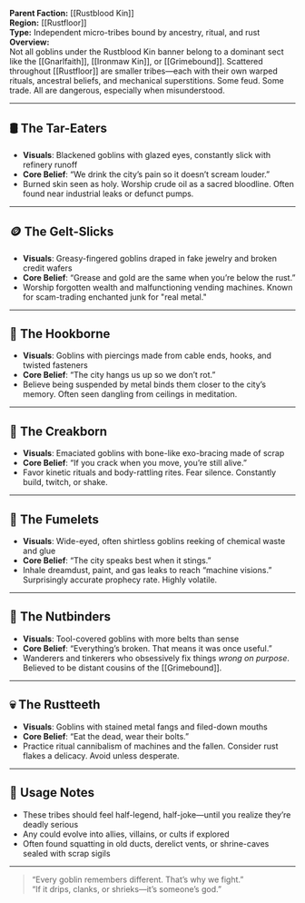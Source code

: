 **Parent Faction:** [[Rustblood Kin]]  
**Region:** [[Rustfloor]]  
**Type:** Independent micro-tribes bound by ancestry, ritual, and rust  
**Overview:**  
Not all goblins under the Rustblood Kin banner belong to a dominant sect like the [[Gnarlfaith]], [[Ironmaw Kin]], or [[Grimebound]]. Scattered throughout [[Rustfloor]] are smaller tribes—each with their own warped rituals, ancestral beliefs, and mechanical superstitions. Some feud. Some trade. All are dangerous, especially when misunderstood.

---

## 🛢️ The Tar-Eaters

- **Visuals**: Blackened goblins with glazed eyes, constantly slick with refinery runoff  
- **Core Belief**: “We drink the city’s pain so it doesn’t scream louder.”  
- Burned skin seen as holy. Worship crude oil as a sacred bloodline. Often found near industrial leaks or defunct pumps.

---

## 🪙 The Gelt-Slicks

- **Visuals**: Greasy-fingered goblins draped in fake jewelry and broken credit wafers  
- **Core Belief**: “Grease and gold are the same when you’re below the rust.”  
- Worship forgotten wealth and malfunctioning vending machines. Known for scam-trading enchanted junk for "real metal."

---

## 🧷 The Hookborne

- **Visuals**: Goblins with piercings made from cable ends, hooks, and twisted fasteners  
- **Core Belief**: “The city hangs us up so we don’t rot.”  
- Believe being suspended by metal binds them closer to the city’s memory. Often seen dangling from ceilings in meditation.

---

## 🦴 The Creakborn

- **Visuals**: Emaciated goblins with bone-like exo-bracing made of scrap  
- **Core Belief**: “If you crack when you move, you’re still alive.”  
- Favor kinetic rituals and body-rattling rites. Fear silence. Constantly build, twitch, or shake.

---

## 🧃 The Fumelets

- **Visuals**: Wide-eyed, often shirtless goblins reeking of chemical waste and glue  
- **Core Belief**: “The city speaks best when it stings.”  
- Inhale dreamdust, paint, and gas leaks to reach “machine visions.” Surprisingly accurate prophecy rate. Highly volatile.

---

## 🔧 The Nutbinders

- **Visuals**: Tool-covered goblins with more belts than sense  
- **Core Belief**: “Everything’s broken. That means it was once useful.”  
- Wanderers and tinkerers who obsessively fix things *wrong on purpose*. Believed to be distant cousins of the [[Grimebound]].

---

## 💀 The Rustteeth

- **Visuals**: Goblins with stained metal fangs and filed-down mouths  
- **Core Belief**: “Eat the dead, wear their bolts.”  
- Practice ritual cannibalism of machines and the fallen. Consider rust flakes a delicacy. Avoid unless desperate.

---

## 🧠 Usage Notes

- These tribes should feel half-legend, half-joke—until you realize they’re deadly serious  
- Any could evolve into allies, villains, or cults if explored  
- Often found squatting in old ducts, derelict vents, or shrine-caves sealed with scrap sigils

---

> “Every goblin remembers different. That’s why we fight.”  
> “If it drips, clanks, or shrieks—it’s someone’s god.”
